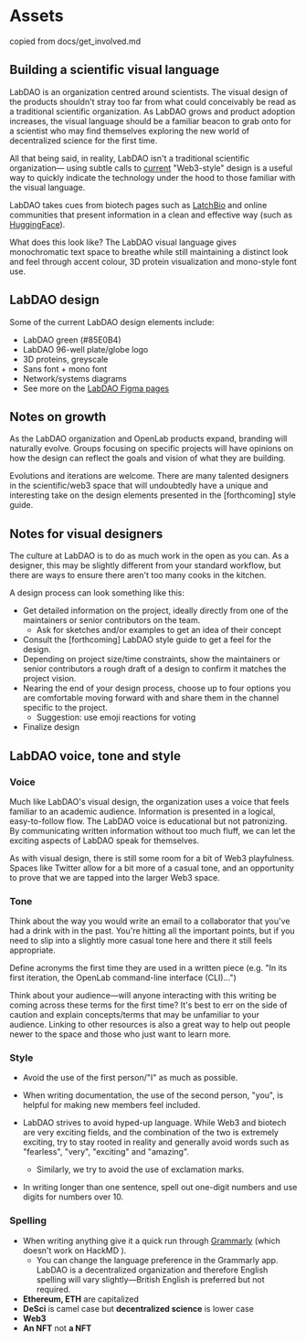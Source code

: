 # Assets
copied from docs/get_involved.md

## Building a scientific visual language 

LabDAO is an organization centred around scientists. The visual design of the products shouldn't stray too far from what could conceivably be read as a traditional scientific organization. As LabDAO grows and product adoption increases, the visual language should be a familiar beacon to grab onto for a scientist who may find themselves exploring the new world of decentralized science for the first time. 

All that being said, in reality, LabDAO isn't a traditional scientific organization— using subtle calls to [current](https://dribbble.com/tags/web3) "Web3-style" design is a useful way to quickly indicate the technology under the hood to those familiar with the visual language. 

LabDAO takes cues from biotech pages such as [LatchBio](https://latch.bio/) and online communities that present information in a clean and effective way (such as [HuggingFace](https://huggingface.co/)).

What does this look like? The LabDAO visual language gives monochromatic text space to breathe while still maintaining a distinct look and feel through accent colour, 3D protein visualization and mono-style font use. 

## LabDAO design

Some of the current LabDAO design elements include:

- LabDAO green (#85E0B4)
- LabDAO 96-well plate/globe logo
- 3D proteins, greyscale 
- Sans font + mono font
- Network/systems diagrams
- See more on the [LabDAO Figma pages](https://www.figma.com/file/r2hbIuyJJIcTx3NkPEOZFD/LabDAO?node-id=638%3A429)

## Notes on growth

As the LabDAO organization and OpenLab products expand, branding will naturally evolve. Groups focusing on specific projects will have opinions on how the design can reflect the goals and vision of what they are building. 

Evolutions and iterations are welcome. There are many talented designers in the scientific/web3 space that will undoubtedly have a unique and interesting take on the design elements presented in the [forthcoming] style guide. 

## Notes for visual designers

The culture at LabDAO is to do as much work in the open as you can. As a designer, this may be slightly different from your standard workflow, but there are ways to ensure there aren't too many cooks in the kitchen.

A design process can look something like this:

- Get detailed information on the project, ideally directly from one of the maintainers or senior contributors on the team. 
    - Ask for sketches and/or examples to get an idea of their concept
- Consult the [forthcoming] LabDAO style guide to get a feel for the design. 
- Depending on project size/time constraints, show the maintainers or senior contributors a rough draft of a design to confirm it matches the project vision. 
- Nearing the end of your design process, choose up to four options you are comfortable moving forward with and share them in the channel specific to the project. 
    -  Suggestion: use emoji reactions for voting
- Finalize design

## LabDAO voice, tone and style

### Voice
Much like LabDAO's visual design, the organization uses a voice that feels familiar to an academic audience. Information is presented in a logical, easy-to-follow flow. The LabDAO voice is educational but not patronizing. By communicating written information without too much fluff, we can let the exciting aspects of LabDAO speak for themselves. 

As with visual design, there is still some room for a bit of Web3 playfulness. Spaces like Twitter allow for a bit more of a casual tone, and an opportunity to prove that we are tapped into the larger Web3 space. 

### Tone

Think about the way you would write an email to a collaborator that you've had a drink with in the past. You're hitting all the important points, but if you need to slip into a slightly more casual tone here and there it still feels appropriate. 

Define acronyms the first time they are used in a written piece (e.g. "In its first iteration, the OpenLab command-line interface (CLI)...") 

Think about your audience—will anyone interacting with this writing be coming across these terms for the first time? It's best to err on the side of caution and explain concepts/terms that may be unfamiliar to your audience. Linking to other resources is also a great way to help out people newer to the space and those who just want to learn more.

### Style


- Avoid the use of the first person/"I" as much as possible. 
- When writing documentation, the use of the second person, "you", is helpful for making new members feel included. 
- LabDAO strives to avoid hyped-up language. While Web3 and biotech are very exciting fields, and the combination of the two is extremely exciting, try to stay rooted in reality and generally avoid words such as "fearless", "very", "exciting" and "amazing".

    - Similarly, we try to avoid the use of exclamation marks. 
- In writing longer than one sentence, spell out one-digit numbers and use digits for numbers over 10. 
### Spelling
- When writing anything give it a quick run through [Grammarly](https://app.grammarly.com/) (which doesn't work on HackMD ).
    - You can change the language preference in the Grammarly app. LabDAO is a decentralized organization and therefore English spelling will vary slightly—British English is preferred but not required. 
- **Ethereum, ETH** are capitalized
- **DeSci** is camel case but **decentralized science** is lower case
- **Web3**
- **An NFT** not **a NFT** 
